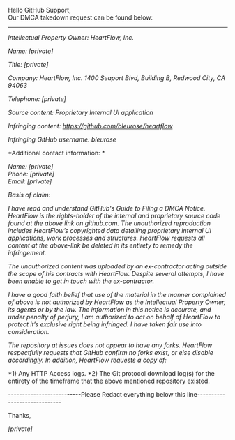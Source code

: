 
Hello GitHub Support,  
Our DMCA takedown request can be found below:  

------------------------------------------------------------------

*Intellectual Property Owner: HeartFlow, Inc.*

*Name: [private]*

*Title: [private]*

*Company: HeartFlow, Inc. 1400 Seaport Blvd, Building B, Redwood City, CA
94063*

*Telephone: [private]*  

*Source content: Proprietary Internal UI application*  

*Infringing content: https://github.com/bleurose/heartflow*  

*Infringing GitHub username: bleurose*  

*Additional contact information: *  

*Name: [private]  
Phone: [private]  
Email: [private]*

*Basis of claim:*

*I have read and understand GitHub's Guide to Filing a DMCA Notice.
HeartFlow is the rights-holder of the internal and proprietary source code
found at the above link on github.com. The
unauthorized reproduction includes HeartFlow’s copyrighted data detailing
proprietary internal UI applications, work processes and structures.
HeartFlow requests all content at the above-link be deleted in its entirety
to remedy the infringement.*

*The unauthorized content was uploaded by an ex-contractor acting outside
the scope of his contracts with HeartFlow. Despite several attempts, I
have been unable to get in touch with the ex-contractor.*

*I have a good faith belief that use of the material in the manner
complained of above is not authorized by HeartFlow as the Intellectual
Property Owner, its agents or by the law. The information in this notice is
accurate, and under penalty of perjury, I am authorized to act on behalf of
HeartFlow to protect it’s exclusive right being infringed. I have taken
fair use into consideration.*

*The repository at issues does not appear to have any forks. HeartFlow
respectfully requests that GitHub confirm no forks exist, or else disable
accordingly. In addition, HeartFlow requests a copy of:*

*1) Any HTTP Access logs. *2) The Git protocol download log(s) for the
entirety of the timeframe that the above mentioned repository existed.

--------------------------Please Redact everything below this line-----------------------------


Thanks,

*[private]*
